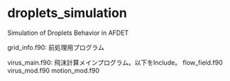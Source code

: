 # droplets_simulation
Simulation of Droplets Behavior in AFDET

grid_info.f90:
  前処理用プログラム
  
virus_main.f90:
  飛沫計算メインプログラム。以下をInclude。
  flow_field.f90
  virus_mod.f90
  motion_mod.f90
